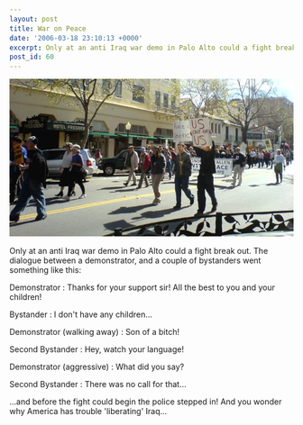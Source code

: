 ```yaml
---
layout: post
title: War on Peace
date: '2006-03-18 23:10:13 +0000'
excerpt: Only at an anti Iraq war demo in Palo Alto could a fight break out.
post_id: 60
---
```

![Rally in Palo Alto](/assets/2006/03/war_on_peace.jpg)

Only at an anti Iraq war demo in Palo Alto could a fight break out. The dialogue between a demonstrator, and a couple of bystanders went something like this:

Demonstrator
: Thanks for your support sir! All the best to you and your children!

Bystander
: I don't have any children...

Demonstrator (walking away)
: Son of a bitch!

Second Bystander
: Hey, watch your language!

Demonstrator (aggressive)
: What did you say?

Second Bystander
: There was no call for that...

...and before the fight could begin the police stepped in! And you wonder why America has trouble 'liberating' Iraq...